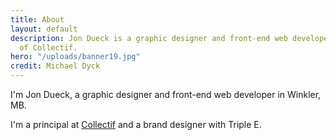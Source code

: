 ```yaml
---
title: About
layout: default
description: Jon Dueck is a graphic designer and front-end web developer and founder
  of Collectif.
hero: "/uploads/banner19.jpg"
credit: Michael Dyck
---
```


I'm Jon Dueck, a graphic designer and front-end web developer in Winkler, MB.

I'm a principal at [Collectif](https://collectif.co) and a brand designer with Triple E.
